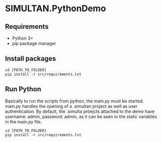 # SIMULTAN.PythonDemo

## Requirements

- Python 3+
- pip package manager

## Install packages

```
cd [PATH_TO_FOLDER]
pip install -r src/requirements.txt
```

## Run Python

Basically to run the scripts from python, the main.py must be started.
main.py handles the opening of a .simultan project as well as user authentication.
By default, the .simulta proejcts attached to the demo have
username: admin,
password: admin, as it can be seen
in the static variables in the main.py file.

```
cd [PATH_TO_FOLDER]
pip install -r src/requirements.txt
```
